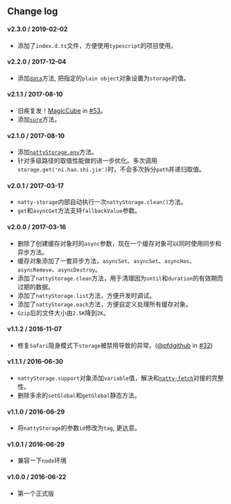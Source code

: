 ## Change log

#### v2.3.0 / 2019-02-02

* 添加了`index.d.ts`文件，方便使用`typescript`的项目使用。

#### v2.2.0 / 2017-12-04

* 添加[`data`](https://github.com/jias/natty-storage#storagedatadata)方法, 把指定的`plain object`对象设置为`storage`的值。

#### v2.1.1 / 2017-08-10

* 旧疾复发！[MagicCube](https://github.com/MagicCube) in [#53](https://github.com/jias/natty-fetch/issues/53)。
* 添加[`sure`](https://github.com/jias/natty-storage#storagesurepath)方法。

#### v2.1.0 / 2017-08-10

* 添加[`nattyStorage.env`](https://github.com/jias/natty-storage#nattystorageenvenv-hash)方法。
* 针对多级路径的取值性能做的进一步优化。多次调用`storage.get('ni.hao.shi.jie')`时，不会多次拆分`path`并递归取值。

#### v2.0.1 / 2017-03-17

* `natty-storage`内部自动执行一次`nattyStorage.clean()`方法。
* `get`和`asyncGet`方法支持`fallbackValue`参数。

#### v2.0.0 / 2017-03-16

* 删除了创建缓存对象时的`async`参数，现在一个缓存对象可以同时使用同步和异步方法。
* 缓存对象添加了一套异步方法，`asyncSet`、`asyncSet`、`asyncHas`、`asyncRemove`、`asyncDestroy`。
* 添加了`nattyStorage.clean`方法，用于清理因为`until`和`duration`的有效期而过期的数据。
* 添加了`nattyStorage.list`方法，方便开发时调试。
* 添加了`nattyStorage.each`方法，方便自定义处理所有缓存对象。
* `Gzip`后的文件大小由`2.5K`降到`2K`。

#### v1.1.2 / 2016-11-07

* 修复`Safari`隐身模式下`storage`被禁用导致的异常。([@pfdgithub](https://github.com/pfdgithub) in [#32](https://github.com/jias/natty-fetch/issues/32))

#### v1.1.1 / 2016-06-30

* `nattyStorage.support`对象添加`variable`值，解决和[`natty-fetch`](https://github.com/Jias/natty-fetch)对接的完整性。
* 删除多余的`setGlobal`和`getGlobal`静态方法。

#### v1.1.0 / 2016-06-29

* 将`nattyStorage`的参数`id`修改为`tag`, 更达意。

#### v1.0.1 / 2016-06-29

* 兼容一下`node`环境

#### v1.0.0 / 2016-06-22

* 第一个正式版
